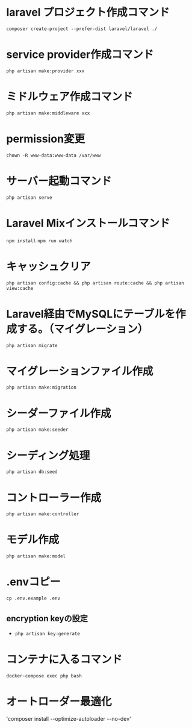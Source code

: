 # laravel プロジェクト作成コマンド
`composer create-project --prefer-dist laravel/laravel ./`

# service provider作成コマンド
`php artisan make:provider xxx`

# ミドルウェア作成コマンド
`php artisan make:middleware xxx`

# permission変更
`chown -R www-data:www-data /var/www`

# サーバー起動コマンド
`php artisan serve`

# Laravel Mixインストールコマンド
`npm install`
`npm run watch`

# キャッシュクリア
`php artisan config:cache && php artisan route:cache && php artisan view:cache`

# Laravel経由でMySQLにテーブルを作成する。（マイグレーション）
`php artisan migrate`

# マイグレーションファイル作成
`php artisan make:migration`

# シーダーファイル作成
`php artisan make:seeder`

# シーディング処理
`php artisan db:seed`

# コントローラー作成
`php artisan make:controller`

# モデル作成
`php artisan make:model`

# .envコピー
`cp .env.example .env`
## encryption keyの設定
- `php artisan key:generate`

# コンテナに入るコマンド
`docker-compose exec php bash`

# オートローダー最適化
'composer install --optimize-autoloader --no-dev'